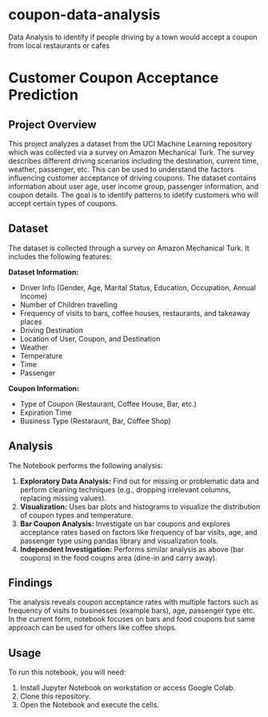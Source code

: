 # coupon-data-analysis
Data Analysis to identify if people driving by a town would accept a coupon from local restaurants or cafes

# Customer Coupon Acceptance Prediction

## Project Overview

This project analyzes a dataset from the UCI Machine Learning repository which was collected via a survey on Amazon Mechanical Turk. The survey describes different driving scenarios including the destination, current time, weather, passenger, etc. This can be used to understand the factors influencing customer acceptance of driving coupons. The dataset contains information about user age, user income group, passenger information, and coupon details. The goal is to identify patterns to idetify customers who will accept certain types of coupons.

## Dataset

The dataset is collected through a survey on Amazon Mechanical Turk. It includes the following features:

**Dataset Information:**
- Driver Info (Gender, Age, Marital Status, Education, Occupation, Annual Income)
- Number of Children travelling
- Frequency of visits to bars, coffee houses, restaurants, and takeaway places
- Driving Destination
- Location of User, Coupon, and Destination
- Weather
- Temperature
- Time
- Passenger

**Coupon Information:**
- Type of Coupon (Restaurant, Coffee House, Bar, etc.)
- Expiration Time
- Business Type (Restaraunt, Bar, Coffee Shop)

## Analysis

The Notebook performs the following analysis:

1. **Exploratory Data Analysis:** Find out for missing or problematic data and perform cleaning techniques (e.g., dropping irrelevant columns, replacing missing values).
2. **Visualization:** Uses bar plots and histograms to visualize the distribution of coupon types and temperature.
3. **Bar Coupon Analysis:** Investigate on bar coupons and explores acceptance rates based on factors like frequency of bar visits, age, and passenger type using pandas library and visualization tools.
4. **Independent Investigation:** Performs similar analysis as above (bar coupons) in the food coupns area (dine-in and carry away).

## Findings

The analysis reveals coupon acceptance rates with multiple factors such as frequency of visits to businesses (example bars), age, passenger type etc. In the current form, notebook focuses on bars and food coupons but same approach can be used for others like coffee shops.

## Usage

To run this notebook, you will need:

1. Install Jupyter Notebook on workstation or access Google Colab.
2. Clone this repository.
3. Open the Notebook and execute the cells.

